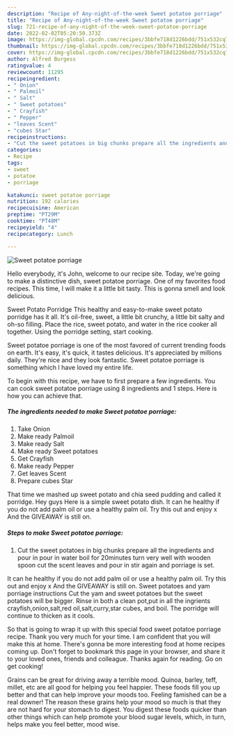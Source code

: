 ```yaml
---
description: "Recipe of Any-night-of-the-week Sweet potatoe porriage"
title: "Recipe of Any-night-of-the-week Sweet potatoe porriage"
slug: 721-recipe-of-any-night-of-the-week-sweet-potatoe-porriage
date: 2022-02-02T05:20:50.373Z
image: https://img-global.cpcdn.com/recipes/3bbfe718d1226bdd/751x532cq70/sweet-potatoe-porriage-recipe-main-photo.jpg
thumbnail: https://img-global.cpcdn.com/recipes/3bbfe718d1226bdd/751x532cq70/sweet-potatoe-porriage-recipe-main-photo.jpg
cover: https://img-global.cpcdn.com/recipes/3bbfe718d1226bdd/751x532cq70/sweet-potatoe-porriage-recipe-main-photo.jpg
author: Alfred Burgess
ratingvalue: 4
reviewcount: 11295
recipeingredient:
- " Onion"
- " Palmoil"
- " Salt"
- " Sweet potatoes"
- " Crayfish"
- " Pepper"
- "leaves Scent"
- "cubes Star"
recipeinstructions:
- "Cut the sweet potatoes in big chunks prepare all the ingredients and pour in pour in water boil for 20minutes turn very well with wooden spoon cut the scent leaves and pour in stir again and porriage is set."
categories:
- Recipe
tags:
- sweet
- potatoe
- porriage

katakunci: sweet potatoe porriage 
nutrition: 192 calories
recipecuisine: American
preptime: "PT29M"
cooktime: "PT48M"
recipeyield: "4"
recipecategory: Lunch

---
```



![Sweet potatoe porriage](https://img-global.cpcdn.com/recipes/3bbfe718d1226bdd/751x532cq70/sweet-potatoe-porriage-recipe-main-photo.jpg)

Hello everybody, it's John, welcome to our recipe site. Today, we're going to make a distinctive dish, sweet potatoe porriage. One of my favorites food recipes. This time, I will make it a little bit tasty. This is gonna smell and look delicious.

Sweet Potato Porridge This healthy and easy-to-make sweet potato porridge has it all. It&#39;s oil-free, sweet, a little bit crunchy, a little bit salty and oh-so filling. Place the rice, sweet potato, and water in the rice cooker all together. Using the porridge setting, start cooking.

Sweet potatoe porriage is one of the most favored of current trending foods on earth. It's easy, it's quick, it tastes delicious. It's appreciated by millions daily. They're nice and they look fantastic. Sweet potatoe porriage is something which I have loved my entire life.


To begin with this recipe, we have to first prepare a few ingredients. You can cook sweet potatoe porriage using 8 ingredients and 1 steps. Here is how you can achieve that.

<!--inarticleads1-->

##### The ingredients needed to make Sweet potatoe porriage:

1. Take  Onion
1. Make ready  Palmoil
1. Make ready  Salt
1. Make ready  Sweet potatoes
1. Get  Crayfish
1. Make ready  Pepper
1. Get leaves Scent
1. Prepare cubes Star


That time we mashed up sweet potato and chia seed pudding and called it porridge. Hey guys Here is a simple sweet potato dish. It can he healthy if you do not add palm oil or use a healthy palm oil. Try this out and enjoy x And the GIVEAWAY is still on. 

<!--inarticleads2-->

##### Steps to make Sweet potatoe porriage:

1. Cut the sweet potatoes in big chunks prepare all the ingredients and pour in pour in water boil for 20minutes turn very well with wooden spoon cut the scent leaves and pour in stir again and porriage is set.


It can he healthy if you do not add palm oil or use a healthy palm oil. Try this out and enjoy x And the GIVEAWAY is still on. Sweet potatoes and yam porriage instructions Cut the yam and sweet potatoes but the sweet potatoes will be bigger. Rinse in both a clean pot,put in all the ingrients crayfish,onion,salt,red oil,salt,curry,star cubes, and boil. The porridge will continue to thicken as it cools. 

So that is going to wrap it up with this special food sweet potatoe porriage recipe. Thank you very much for your time. I am confident that you will make this at home. There's gonna be more interesting food at home recipes coming up. Don't forget to bookmark this page in your browser, and share it to your loved ones, friends and colleague. Thanks again for reading. Go on get cooking!

Grains can be great for driving away a terrible mood. Quinoa, barley, teff, millet, etc are all good for helping you feel happier. These foods fill you up better and that can help improve your moods too. Feeling famished can be a real downer! The reason these grains help your mood so much is that they are not hard for your stomach to digest. You digest these foods quicker than other things which can help promote your blood sugar levels, which, in turn, helps make you feel better, mood wise.
